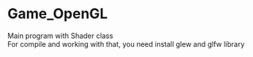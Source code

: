 # Game_OpenGL
Main program with Shader class <br />
For compile and working with that, you need install glew and glfw library
